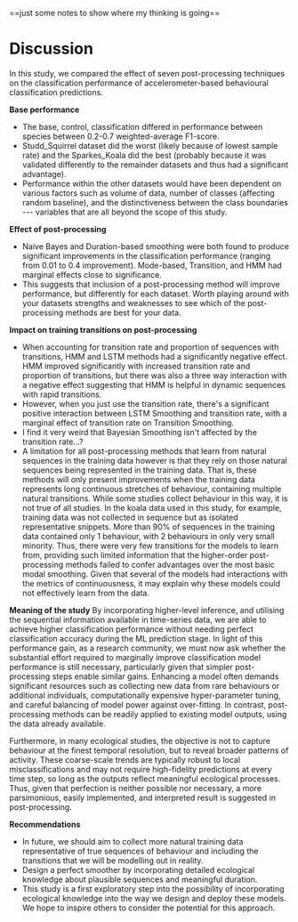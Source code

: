 ==just some notes to show where my thinking is going==
# Discussion
In this study, we compared the effect of seven post-processing techniques on the classification performance of accelerometer-based behavioural classification predictions. 

**Base performance**
- The base, control, classification differed in performance between species between 0.2-0.7 weighted-average F1-score. 
- Studd_Squirrel dataset did the worst (likely because of lowest sample rate) and the Sparkes_Koala did the best (probably because it was validated differently to the remainder datasets and thus had a significant advantage). 
- Performance within the other datasets would have been dependent on various factors such as volume of data, number of classes (affecting random baseline), and the distinctiveness between the class boundaries --- variables that are all beyond the scope of this study.

**Effect of post-processing**
- Naive Bayes and Duration-based smoothing were both found to produce significant improvements in the classification performance (ranging from 0.01 to 0.4 improvement). Mode-based, Transition, and HMM had marginal effects close to significance. 
- This suggests that inclusion of a post-processing method will improve performance, but differently for each dataset. Worth playing around with your datasets strengths and weaknesses to see which of the post-processing methods are best for your data.

**Impact on training transitions on post-processing**
- When accounting for transition rate and proportion of sequences with transitions, HMM and LSTM methods had a significantly negative effect. HMM improved significantly with increased transition rate and proportion of transitions, but there was also a three way interaction with a negative effect suggesting that HMM is helpful in dynamic sequences with rapid transitions.
- However, when you just use the transition rate,  there's a significant positive interaction between LSTM Smoothing and transition rate, with a marginal effect of transition rate on Transition Smoothing.
- I find it very weird that Bayesian Smoothing isn't affected by the transition rate...?
- A limitation for all post-processing methods that learn from natural sequences in the training data however is that they rely on those natural sequences being represented in the training data. That is, these methods will only present improvements when the training data represents long continuous stretches of behaviour, containing multiple natural transitions. While some studies collect behaviour in this way, it is not true of all studies. In the koala data used in this study, for example, training data was not collected in sequence but as isolated representative snippets. More than 90% of sequences in the training data contained only 1 behaviour, with 2 behaviours in only very small minority. Thus, there were very few transitions for the models to learn from, providing such limited information that the higher-order post-processing methods failed to confer advantages over the most basic modal smoothing. Given that several of the models had interactions with the metrics of continuousness, it may explain why these models could not effectively learn from the data.

**Meaning of the study**
By incorporating higher-level inference, and utilising the sequential information available in time-series data, we are able to achieve higher classification performance without needing perfect classification accuracy during the ML prediction stage. In light of this performance gain, as a research community, we must now ask whether the substantial effort required to marginally improve classification model performance is still necessary, particularly given that simpler post-processing steps enable similar gains. Enhancing a model often demands significant resources such as collecting new data from rare behaviours or additional individuals, computationally expensive  hyper-parameter tuning, and careful balancing of model power against over-fitting. In contrast, post-processing methods can be readily applied to existing model outputs, using the data already available. 

Furthermore, in many ecological studies, the objective is not to capture behaviour at the finest temporal resolution, but to reveal broader patterns of activity. These coarse-scale trends are typically robust to local misclassifications and may not require high-fidelity predictions at every time step, so long as the outputs reflect meaningful ecological processes. Thus, given that perfection is neither possible nor necessary, a more parsimonious, easily implemented, and interpreted result is suggested in post-processing.

**Recommendations**
- In future, we should aim to collect more natural training data representative of true sequences of behaviour and including the transitions that we will be modelling out in reality.
- Design a perfect smoother by incorporating detailed ecological knowledge about plausible sequences and meaningful duration.
- This study is a first exploratory step into the possibility of incorporating ecological knowledge into the way we design and deploy these models. We hope to inspire others to consider the potential for this approach.